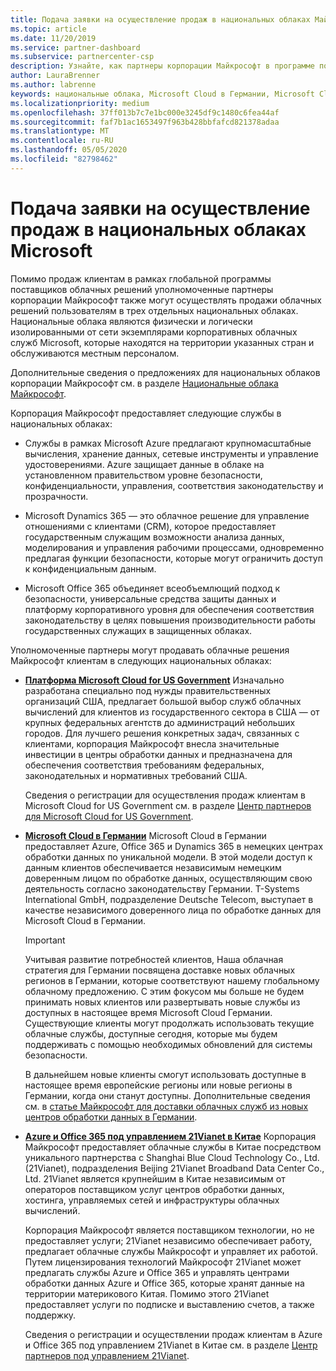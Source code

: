 ```yaml
---
title: Подача заявки на осуществление продаж в национальных облаках Майкрософт | Центр партнеров
ms.topic: article
ms.date: 11/20/2019
ms.service: partner-dashboard
ms.subservice: partnercenter-csp
description: Узнайте, как партнеры корпорации Майкрософт в программе поставщика облачных решений могут продавать клиентам, зарегистрированным в поддерживаемых национальных облаках.
author: LauraBrenner
ms.author: labrenne
keywords: национальные облака, Microsoft Cloud в Германии, Microsoft Cloud for US Government, 21Vianet, Microsoft Cloud в Китае
ms.localizationpriority: medium
ms.openlocfilehash: 37ff013b7c7e1bc000e3245df9c1480c6fea44af
ms.sourcegitcommit: faf7b1ac1653497f963b428bbfafcd821378adaa
ms.translationtype: MT
ms.contentlocale: ru-RU
ms.lasthandoff: 05/05/2020
ms.locfileid: "82798462"
---
```

# <a name="apply-to-sell-in-microsoft-national-clouds"></a>Подача заявки на осуществление продаж в национальных облаках Microsoft

Помимо продаж клиентам в рамках глобальной программы поставщиков облачных решений уполномоченные партнеры корпорации Майкрософт также могут осуществлять продажи облачных решений пользователям в трех отдельных национальных облаках. Национальные облака являются физически и логически изолированными от сети экземплярами корпоративных облачных служб Microsoft, которые находятся на территории указанных стран и обслуживаются местным персоналом. 

Дополнительные сведения о предложениях для национальных облаков корпорации Майкрософт см. в разделе [Национальные облака Майкрософт](https://www.microsoft.com/trustcenter/cloudservices/nationalcloud).

Корпорация Майкрософт предоставляет следующие службы в национальных облаках:

-   Службы в рамках Microsoft Azure предлагают крупномасштабные вычисления, хранение данных, сетевые инструменты и управление удостоверениями. Azure защищает данные в облаке на установленном правительством уровне безопасности, конфиденциальности, управления, соответствия законодательству и прозрачности.

-   Microsoft Dynamics 365 — это облачное решение для управление отношениями с клиентами (CRM), которое предоставляет государственным служащим возможности анализа данных, моделирования и управления рабочими процессами, одновременно предлагая функции безопасности, которые могут ограничить доступ к конфиденциальным данным.

-   Microsoft Office 365 объединяет всеобъемлющий подход к безопасности, универсальные средства защиты данных и платформу корпоративного уровня для обеспечения соответствия законодательству в целях повышения производительности работы государственных служащих в защищенных облаках.

Уполномоченные партнеры могут продавать облачные решения Майкрософт клиентам в следующих национальных облаках:

-   [**Платформа Microsoft Cloud for US Government**](https://www.microsoft.com/trustcenter/cloudservices/nationalcloud#Microsoft_Cloud_for_US) Изначально разработана специально под нужды правительственных организаций США, предлагает большой выбор служб облачных вычислений для клиентов из государственного сектора в США — от крупных федеральных агентств до администраций небольших городов. Для лучшего решения конкретных задач, связанных с клиентами, корпорация Майкрософт внесла значительные инвестиции в центры обработки данных и предназначена для обеспечения соответствия требованиям федеральных, законодательных и нормативных требований США. 

    Сведения о регистрации для осуществления продаж клиентам в Microsoft Cloud for US Government см. в разделе [Центр партнеров для Microsoft Cloud for US Government](partner-center-for-microsoft-us-govt-cloud.md).

-   [**Microsoft Cloud в Германии**](https://www.microsoft.com/trustcenter/cloudservices/nationalcloud#Microsoft_Cloud_Germany) Microsoft Cloud в Германии предоставляет Azure, Office 365 и Dynamics 365 в немецких центрах обработки данных по уникальной модели. В этой модели доступ к данным клиентов обеспечивается независимым немецким доверенным лицом по обработке данных, осуществляющим свою деятельность согласно законодательству Германии. T-Systems International GmbH, подразделение Deutsche Telecom, выступает в качестве независимого доверенного лица по обработке данных для Microsoft Cloud в Германии. 

    > [!IMPORTANT]  
    > Учитывая развитие потребностей клиентов, Наша облачная стратегия для Германии посвящена доставке новых облачных регионов в Германии, которые соответствуют нашему глобальному облачному предложению. С этим фокусом мы больше не будем принимать новых клиентов или развертывать новые службы из доступных в настоящее время Microsoft Cloud Германии. Существующие клиенты могут продолжать использовать текущие облачные службы, доступные сегодня, которые мы будем поддерживать с помощью необходимых обновлений для системы безопасности.
    >  
    > В дальнейшем новые клиенты смогут использовать доступные в настоящее время европейские регионы или новые регионы в Германии, когда они станут доступны. Дополнительные сведения см. в [статье Майкрософт для доставки облачных служб из новых центров обработки данных в Германии](https://news.microsoft.com/europe/2018/08/31/microsoft-to-deliver-cloud-services-from-new-datacentres-in-germany-in-2019-to-meet-evolving-customer-needs/).

    
-   [**Azure и Office 365 под управлением 21Vianet в Китае**](https://www.microsoft.com/trustcenter/cloudservices/nationalcloud#Microsoft_Cloud_for_China) Корпорация Майкрософт предоставляет облачные службы в Китае посредством уникального партнерства с Shanghai Blue Cloud Technology Co., Ltd. (21Vianet), подразделения Beijing 21Vianet Broadband Data Center Co., Ltd. 21Vianet является крупнейшим в Китае независимым от операторов поставщиком услуг центров обработки данных, хостинга, управляемых сетей и инфраструктуры облачных вычислений. 

    Корпорация Майкрософт является поставщиком технологии, но не предоставляет услуги; 21Vianet независимо обеспечивает работу, предлагает облачные службы Майкрософт и управляет их работой. Путем лицензирования технологий Майкрософт 21Vianet может предлагать службы Azure и Office 365 и управлять центрами обработки данных Azure и Office 365, которые хранят данные на территории материкового Китая. Помимо этого 21Vianet предоставляет услуги по подписке и выставлению счетов, а также поддержку.

    Сведения о регистрации и осуществлении продаж клиентам в Azure и Office 365 под управлением 21Vianet в Китае см. в разделе [Центр партнеров под управлением 21Vianet](https://msdn.microsoft.com/partner-china/index). 